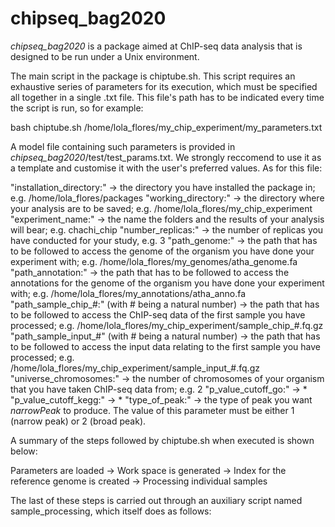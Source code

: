 # chipseq_bag2020
*chipseq_bag2020* is a package aimed at ChIP-seq data analysis that is designed to be run under a Unix environment.

The main script in the package is chiptube.sh. This script requires an exhaustive series of parameters for its execution, which must be specified all together in a single .txt file. This file's path has to be indicated every time the script is run, so for example:

  bash chiptube.sh /home/lola_flores/my_chip_experiment/my_parameters.txt 
  
A model file containing such parameters is provided in *chipseq_bag2020*/test/test_params.txt. We strongly reccomend to use it as a template and customise it with the user's preferred values. As for this file:

  "installation_directory:" -> the directory you have installed the package in; e.g. /home/lola_flores/packages
  "working_directory:" -> the directory where your analysis are to be saved; e.g. /home/lola_flores/my_chip_experiment
  "experiment_name:" -> the name the folders and the results of your analysis will bear; e.g. chachi_chip
  "number_replicas:" -> the number of replicas you have conducted for your study, e.g. 3
  "path_genome:" -> the path that has to be followed to access the genome of the organism you have done your experiment with; e.g. /home/lola_flores/my_genomes/atha_genome.fa
  "path_annotation:" -> the path that has to be followed to access the annotations for the genome of the organism you have done your experiment with; e.g. /home/lola_flores/my_annotations/atha_anno.fa
  "path_sample_chip_#:" (with # being a natural number) -> the path that has to be followed to access the ChIP-seq data of the first sample you have processed; e.g. /home/lola_flores/my_chip_experiment/sample_chip_#.fq.gz
  "path_sample_input_#" (with # being a natural number) -> the path that has to be followed to access the input data relating to the first sample you have processed; e.g. /home/lola_flores/my_chip_experiment/sample_input_#.fq.gz
  "universe_chromosomes:" -> the number of chromosomes of your organism that you have taken ChIP-seq data from; e.g. 2
  "p_value_cutoff_go:" -> *
  "p_value_cutoff_kegg:" -> *
  "type_of_peak:" -> the type of peak you want *narrowPeak* to produce. The value of this parameter must be either 1 (narrow peak) or 2 (broad peak).

A summary of the steps followed by chiptube.sh when executed is shown below:

Parameters are loaded -> Work space is generated -> Index for the reference genome is created -> Processing individual samples

The last of these steps is carried out through an auxiliary script named sample_processing, which itself does as follows:

